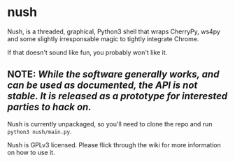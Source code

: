 nush
====

Nush, is a threaded, graphical, Python3 shell that wraps CherryPy, ws4py and some slightly
irresponsable magic to tightly integrate Chrome.

If that doesn't sound like fun, you probably won't like it.


**NOTE:** *While the software generally works, and can be used as documented, the API is not
stable. It is released as a prototype for interested parties to hack on.*
----------------------------------------------------------------------------------------------

Nush is currently unpackaged, so you'll need to clone the repo and run `python3 nush/main.py`.

Nush is GPLv3 licensed. Please flick through the wiki for more information on how to use it.